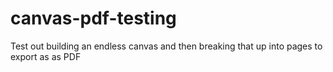 # canvas-pdf-testing
Test out building an endless canvas and then breaking that up into pages to export as as PDF
